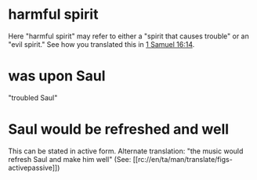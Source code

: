 # harmful spirit

Here "harmful spirit" may refer to either a "spirit that causes trouble" or an "evil spirit." See how you translated this in [1 Samuel 16:14](./14.md).

# was upon Saul

"troubled Saul"

# Saul would be refreshed and well

This can be stated in active form. Alternate translation: "the music would refresh Saul and make him well" (See: [[rc://en/ta/man/translate/figs-activepassive]])


